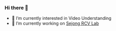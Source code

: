### Hi there 👋


- 🌱 I’m currently interested in Video Understanding 
- 🔭 I’m currently working on [Sejong RCV Lab](https://www.rcv.sejong.ac.kr/)

